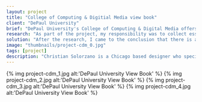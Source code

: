 ```yaml
---
layout: project
title: "College of Computing & Digitial Media view book"
client: "DePaul University"
brief: "DePaul University's College of Computing & Digital Media offers many graduate programs in technology. With the diversity of the programs, it is important to create a view book that encompasses all programs and highlights essential information that will target potential candidates and current students."
research: "As part of the project, my responsibility was to collect essential information for each program and create systems of hierarchy. Also, I conducted interviews with current students and asked them what drove them to their enroll in their program and I asked if any print material played any role in their decision. Professors also assisted in gathering content."
solution: "After the research, I came to the conclusion that there is a large diversity in prospective students who come from different backgrounds that include previous education, language barriers, and different levels of familiarity with the programs. The solution was to create the view book with a neutral identity that doesn't subtract from the content and doesn't imply any biased opinions. The photography used is both a combination of abstract ideas as well as environment shots of the university and students."
image: "thumbnails/project-cdm_0.jpg"
tags: [project]
description: "Christian Solorzano is a Chicago based designer who specializes in creating identities, design systems, interfaces, and thoughtful ideas for diverse audiences."
---
```



{% img project-cdm_1.jpg alt:'DePaul University View Book' %}
{% img project-cdm_2.jpg alt:'DePaul University View Book' %}
{% img project-cdm_3.jpg alt:'DePaul University View Book' %}
{% img project-cdm_4.jpg alt:'DePaul University View Book' %}


